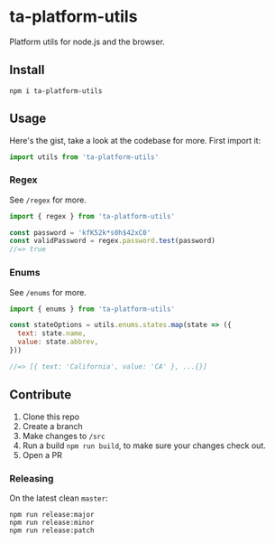 # ta-platform-utils

Platform utils for node.js and the browser.

## Install

```shell
npm i ta-platform-utils
```

## Usage

Here's the gist, take a look at the codebase for more.  First import it:

```js
import utils from 'ta-platform-utils'
```

### Regex

See `/regex` for more.

```js
import { regex } from 'ta-platform-utils'

const password = 'kfK52k*s0h$42xC0'
const validPassword = regex.password.test(password)
//=> true
```

### Enums

See `/enums` for more.

```js
import { enums } from 'ta-platform-utils'

const stateOptions = utils.enums.states.map(state => ({
  text: state.name,
  value: state.abbrev,
}))

//=> [{ text: 'California', value: 'CA' }, ...{}]
```

## Contribute

1. Clone this repo
1. Create a branch
1. Make changes to `/src`
1. Run a build `npm run build`, to make sure your changes check out.
1. Open a PR

### Releasing

On the latest clean `master`:

    npm run release:major
    npm run release:minor
    npm run release:patch
